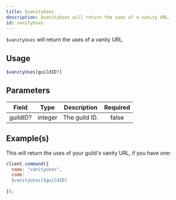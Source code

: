 ```yaml
---
title: $vanityUses
description: $vanityUses will return the uses of a vanity URL.
id: vanityUses
---
```


`$vanityUses` will return the uses of a vanity URL.

## Usage

```php
$vanityUses[guildID?]
```

## Parameters

| Field    | Type    | Description   | Required |
| -------- | ------- | ------------- | :------: |
| guildID? | integer | The guild ID. |  false   |

## Example(s)

This will return the uses of your guild's vanity URL, if you have one:

```javascript
client.command({
  name: "vanityUses",
  code: `
  $vanityUses[$guildID]
  `
});
```
